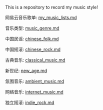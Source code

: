 This is a repository to record my music style!

网易云音乐歌单: [my_music_lists.md](https://github.com/WillenChung/music/blob/master/my_music_lists.md)

音乐类型: [music_genre.md](https://github.com/WillenChung/music/blob/master/music_genre.md)

中国民谣: [chinese_folk.md](https://github.com/WillenChung/music/blob/master/chinese_folk.md)

中国摇滚: [chinese_rock.md](https://github.com/WillenChung/music/blob/master/chinese_rock.md)

古典音乐: [classical_music.md](https://github.com/WillenChung/music/blob/master/classical_music.md)

新世纪: [new_age.md](https://github.com/WillenChung/music/blob/master/new_age.md)

氛围音乐: [ambient_music.md](https://github.com/WillenChung/music/blob/master/ambient_music.md)

网络音乐: [internet_music.md](https://github.com/WillenChung/music/blob/master/internet_music.md)

独立摇滚: [indie_rock.md](https://github.com/WillenChung/music/blob/master/indie_rock.md)
